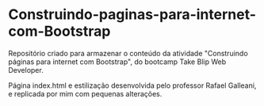 # Construindo-paginas-para-internet-com-Bootstrap

Repositório criado para armazenar o conteúdo da atividade "Construindo páginas para internet com Bootstrap", do bootcamp Take Blip Web Developer.

Página index.html e estilização desenvolvida pelo professor Rafael Galleani, e replicada por mim com pequenas alterações.